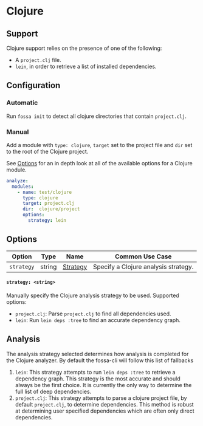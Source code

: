 # Clojure

## Support

Clojure support relies on the presence of one of the following:

- A `project.clj` file.
- `lein`, in order to retrieve a list of installed dependencies.

## Configuration

### Automatic

Run `fossa init` to detect all clojure directories that contain `project.clj`.

### Manual

Add a module with `type: clojure`, `target` set to the project file and `dir` set to the root of the Clojure project.

See [Options](#Options) for an in depth look at all of the available options for a Clojure module.

```yaml
analyze:
  modules:
    - name: test/clojure
      type: clojure
      target: project.clj
      dir:  clojure/project
      options:
        strategy: lein
```

## Options

| Option         |  Type  | Name                                      | Common Use Case                           |
| -------------- | :----: | ----------------------------------------- | ----------------------------------------- |
| `strategy`     | string | [Strategy](#strategy-string)              | Specify a Clojure analysis strategy.       |

#### `strategy: <string>`

Manually specify the Clojure analysis strategy to be used. Supported options:
- `project.clj`: Parse `project.clj` to find all dependencies used.
- `lein`: Run `lein deps :tree` to find an accurate dependency graph.

## Analysis

The analysis strategy selected determines how analysis is completed for the Clojure analyzer. By default the fossa-cli will follow this list of fallbacks

1. `lein`: This strategy attempts to run `lein deps :tree` to retrieve a dependency graph. This strategy is the most accurate and should always be the first choice. It is currently the only way to determine the full list of deep dependencies.
1. `project.clj`: This strategy attempts to parse a clojure project file, by default `project.clj`, to determine dependencies. This method is robust at determining user specified dependencies which are often only direct dependencies. 
